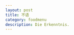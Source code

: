 ```yaml
---
layout: post
title: 不语
category: foodmenu
description: Die Erkenntnis.
---
```


[Mukosame]:    http://mukosame.github.io  "Mukosame"
